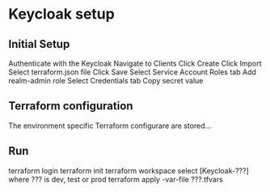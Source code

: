 # Keycloak setup

## Initial Setup

Authenticate with the Keycloak
Navigate to Clients
Click Create
Click Import
    Select terraform.json file
Click Save
Select Service Account Roles tab
    Add realm-admin role
Select Credentials tab
    Copy secret value

## Terraform configuration

The environment specific Terraform configurare are stored...

## Run

terraform login
terraform init
terraform workspace select [Keycloak-???] where ??? is dev, test or prod
terraform apply -var-file ???.tfvars
